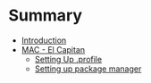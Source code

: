 # Summary

* [Introduction](README.md)
* [MAC - El Capitan](mac_-_el_capitan.md)
   * [Setting Up .profile](setting_up_profile.md)
   * [Setting up package manager](setting_up_package_manager.md)

